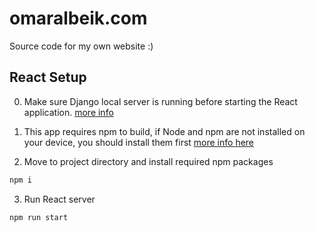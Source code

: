 # omaralbeik.com
Source code for my own website :)


## React Setup

0. Make sure Django local server is running before starting the React application. [more info](https://github.com/omaralbeik/omaralbeik.com/tree/django/django)

1. This app requires npm to build, if Node and npm are not installed on your device, you should install them first [more info here](https://docs.npmjs.com/getting-started/installing-node)

2. Move to project directory and install required npm packages
``` bash
npm i
```

3. Run React server
```bash
npm run start
```
